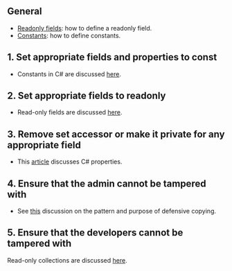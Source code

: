 ## General

- [Readonly fields][readonly-fields]: how to define a readonly field.
- [Constants][constants]: how to define constants.

## 1. Set appropriate fields and properties to const

- Constants in C# are discussed [here][constants].

## 2. Set appropriate fields to readonly

- Read-only fields are discussed [here][readonly-fields].

## 3. Remove set accessor or make it private for any appropriate field

- This [article][properties] discusses C# properties.

## 4. Ensure that the admin cannot be tampered with

- See [this][defensive-copying] discussion on the pattern and purpose of defensive copying.

## 5. Ensure that the developers cannot be tampered with

Read-only collections are discussed [here][readonly-collections].

[readonly-fields]: https://docs.microsoft.com/en-us/dotnet/csharp/language-reference/keywords/readonly#readonly-field-example
[constants]: https://docs.microsoft.com/en-us/dotnet/csharp/programming-guide/classes-and-structs/constants
[properties]: https://docs.microsoft.com/en-us/dotnet/csharp/programming-guide/classes-and-structs/properties
[defensive-copying]: https://www.informit.com/articles/article.aspx?p=31551&seqNum=2
[readonly-collections]: https://docs.microsoft.com/en-us/dotnet/api/system.collections.objectmodel.readonlycollection-1?view=netcore-3.1
